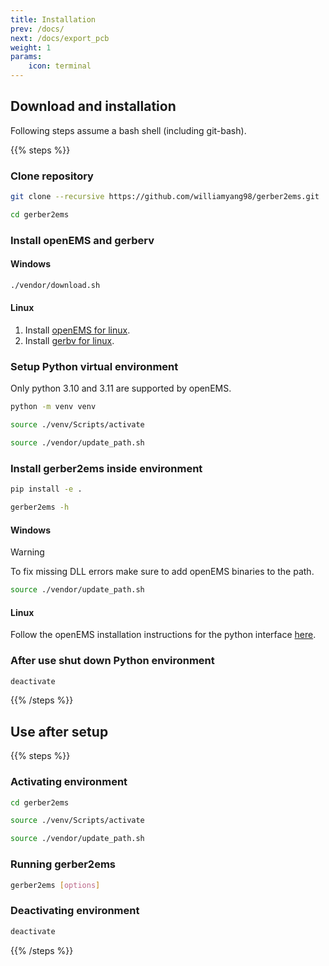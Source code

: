 ```yaml
---
title: Installation
prev: /docs/
next: /docs/export_pcb
weight: 1
params:
    icon: terminal
---
```


## Download and installation

Following steps assume a bash shell (including git-bash).

{{% steps %}}

### Clone repository
```bash {filename="1. Clone repository"}
git clone --recursive https://github.com/williamyang98/gerber2ems.git
```
```bash {filename="2. Change directory to repository location"}
cd gerber2ems
```

### Install openEMS and gerberv
#### Windows
```bash {filename="Download binaries"}
./vendor/download.sh
```

#### Linux
1. Install [openEMS for linux](https://docs.openems.de/install.html#linux).
2. Install [gerbv for linux](https://gerbv.github.io/#download).

### Setup Python virtual environment
Only python 3.10 and 3.11 are supported by openEMS.

```bash {filename="1. Create virtual environment"}
python -m venv venv
```
```bash {filename="2. Activate virtual environment"}
source ./venv/Scripts/activate
```
```bash {filename="3. Add openEMS and gerbv binaries to path (windows only)"}
source ./vendor/update_path.sh
```

### Install gerber2ems inside environment
```bash {filename="1. Install gerber2ems"}
pip install -e .
```
```bash {filename="2. Check if gerber2ems is installed"}
gerber2ems -h
```

#### Windows
> [!WARNING]
> To fix missing DLL errors make sure to add openEMS binaries to the path.
```bash
source ./vendor/update_path.sh
```

#### Linux
Follow the openEMS installation instructions for the python interface [here](https://docs.openems.de/python/install.html#linux).


### After use shut down Python environment
```bash
deactivate
```

{{% /steps %}}

## Use after setup
{{% steps %}}

### Activating environment
```bash {filename="Change directory to repository"}
cd gerber2ems
```
```bash {filename="Activate virtual environment"}
source ./venv/Scripts/activate
```
```bash {filename="Add openEMS and gerberv binaries to path (Windows only)"}
source ./vendor/update_path.sh
```

### Running gerber2ems
```bash
gerber2ems [options]
```

### Deactivating environment
```bash
deactivate
```

{{% /steps %}}

